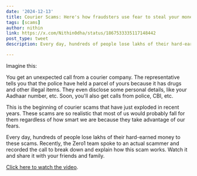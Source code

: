 ```yaml
---
date: '2024-12-13'
title: Courier Scams: Here's how fraudsters use fear to steal your money
tags: [scams]
author: nithin
link: https://x.com/Nithin0dha/status/1867533335117148442
post_type: tweet
description: Every day, hundreds of people lose lakhs of their hard-earned money to these scams...

---
```


Imagine this:

You get an unexpected call from a courier company. The representative tells you that the police have held a parcel of yours because it has drugs and other illegal items. They even disclose some personal details, like your Aadhaar number, etc. Soon, you'll also get calls from police, CBI, etc.

This is the beginning of courier scams that have just exploded in recent years. These scams are so realistic that most of us would probably fall for them regardless of how smart we are because they take advantage of our fears.

Every day, hundreds of people lose lakhs of their hard-earned money to these scams. Recently, the Zero1 team spoke to an actual scammer and recorded the call to break down and explain how this scam works. Watch it and share it with your friends and family.

[Click here to watch the video](https://www.youtube.com/watch?v=hZqx9-b0-s4).
